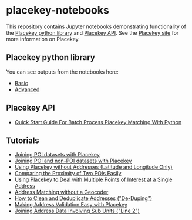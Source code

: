 # placekey-notebooks
This repository contains Jupyter notebooks demonstrating functionality of the [Placekey python library](https://github.com/Placekey/placekey-py) and [Placekey API](https://docs.placekey.io/). See the [Placekey site](https://placekey.io/) for more information on Placekey.  

## Placekey python library

You can see outputs from the notebooks here:
* [Basic](https://placekey.github.io/placekey-notebooks/basic_functionality.html)
* [Advanced](https://placekey.github.io/placekey-notebooks/advanced_functionality.html)

## Placekey API
* [Quick Start Guide For Batch Process Placekey Matching With Python](https://github.com/Placekey/placekey-notebooks/blob/main/notebooks/Adding_Placekey_to_your_POI_dataset_using_python_and_the_Placekey_API.ipynb)

## Tutorials

* [Joining POI datasets with Placekey](https://www.placekey.io/tutorials/joining-poi-datasets-with-placekey)
* [Joining POI and non-POI datasets with Placekey](https://www.placekey.io/tutorials/joining-poi-and-non-poi-datasets-with-placekey)
* [Using Placekey without Addresses (Latitude and Longitude Only)](https://www.placekey.io/tutorials/using-placekey-without-addresses-latitude-and-longitude-only)
* [Comparing the Proximity of Two POIs Easily](https://www.placekey.io/tutorials/comparing-the-proximity-of-two-pois-easily)
* [Using Placekey to Deal with Multiple Points of Interest at a Single Address](https://www.placekey.io/tutorials/accounts-for-multiple-points-of-interest-at-a-single-address)
* [Address Matching without a Geocoder](https://www.placekey.io/tutorials/address-matching-without-a-geocoder)
* [How to Clean and Deduplicate Addresses ("De-Duping")](https://www.placekey.io/tutorials/cleaning-duplicate-addresses-using-placekey)
* [Making Address Validation Easy with Placekey](https://www.placekey.io/tutorials/using-placekey-for-address-validation)
* [Joining Address Data Involving Sub Units ("Line 2")](https://www.placekey.io/tutorials/using-placekey-to-effectively-join-data-about-sub-units)

